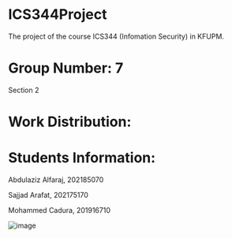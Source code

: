 # ICS344Project
The project of the course ICS344 (Infomation Security) in KFUPM.

# Group Number: 7


Section 2


# Work Distribution:

# Students Information:


Abdulaziz Alfaraj, 202185070 


Sajjad Arafat, 202175170


Mohammed Cadura, 201916710


![image](https://github.com/user-attachments/assets/89d46334-0756-4405-be89-f4d4d7134ae7)
